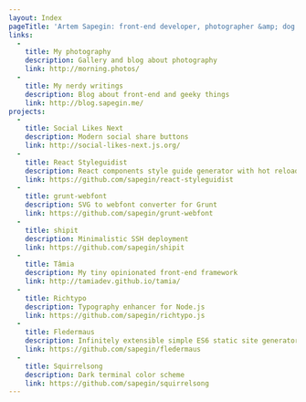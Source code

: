```yaml
---
layout: Index
pageTitle: 'Artem Sapegin: front-end developer, photographer &amp; dog lover'
links:
  -
    title: My photography
    description: Gallery and blog about photography
    link: http://morning.photos/
  -
    title: My nerdy writings
    description: Blog about front-end and geeky things
    link: http://blog.sapegin.me/
projects:
  -
    title: Social Likes Next
    description: Modern social share buttons
    link: http://social-likes-next.js.org/
  -
    title: React Styleguidist
    description: React components style guide generator with hot reload
    link: https://github.com/sapegin/react-styleguidist
  -
    title: grunt-webfont
    description: SVG to webfont converter for Grunt
    link: https://github.com/sapegin/grunt-webfont
  -
    title: shipit
    description: Minimalistic SSH deployment
    link: https://github.com/sapegin/shipit
  -
    title: Tâmia
    description: My tiny opinionated front-end framework
    link: http://tamiadev.github.io/tamia/
  -
    title: Richtypo
    description: Typography enhancer for Node.js
    link: https://github.com/sapegin/richtypo.js
  -
    title: Fledermaus
    description: Infinitely extensible simple ES6 static site generator
    link: https://github.com/sapegin/fledermaus
  -
    title: Squirrelsong
    description: Dark terminal color scheme
    link: https://github.com/sapegin/squirrelsong
---
```

